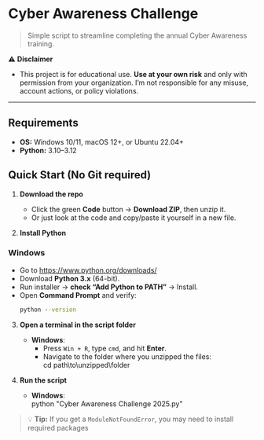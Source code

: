 # Cyber Awareness Challenge

> Simple script to streamline completing the annual Cyber Awareness training.

⚠️ **Disclaimer**
- This project is for educational use.  **Use at your own risk** and only with permission from your organization. I’m not responsible for any misuse, account actions, or policy violations.

---

## Requirements

- **OS:** Windows 10/11, macOS 12+, or Ubuntu 22.04+
- **Python:** 3.10–3.12

## Quick Start (No Git required)

1) **Download the repo**
   - Click the green **Code** button → **Download ZIP**, then unzip it.
   - Or just look at the code and copy/paste it yourself in a new file.

2) **Install Python**

### Windows
- Go to https://www.python.org/downloads/
- Download **Python 3.x** (64-bit).
- Run installer → **check “Add Python to PATH”** → Install.
- Open **Command Prompt** and verify:
  ```bat
  python --version

3) **Open a terminal in the script folder**  
   - **Windows**:  
     - Press `Win + R`, type `cmd`, and hit **Enter**.  
     - Navigate to the folder where you unzipped the files:  
       cd path\to\unzipped\folder

4) **Run the script**  
   - **Windows**:  
     python "Cyber Awareness Challenge 2025.py"

> 💡 **Tip:** If you get a `ModuleNotFoundError`, you may need to install required packages
